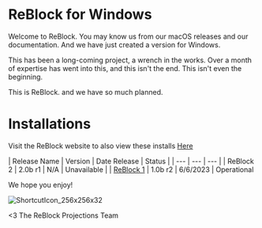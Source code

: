 # ReBlock for Windows

Welcome to ReBlock. You may know us from our macOS releases and our documentation. And we have just created a version for Windows.

This has been a long-coming project, a wrench in the works. Over a month of expertise has went into this, and this isn't the end. This isn't even the beginning. 

This is ReBlock. and we have so much planned.

# Installations

Visit the ReBlock website to also view these installs [Here](https://www.sites.google.com/reblock/win/installations)

| Release Name | Version | Date Release | Status |
| --- | --- | --- |
| ReBlock 2 | 2.0b r1 | N/A | Unavailable |
| [ReBlock 1](https://www.github.com/yourworstnightmare1/ReBlock-for-Windows/raw/main/ReBlockWin_1.0b_build2.zip) | 1.0b r2 | 6/6/2023 | Operational

We hope you enjoy!

![ShortcutIcon_256x256x32](https://github.com/yourworstnightmare1/ReBlock-for-Windows/assets/134671973/0bc406e2-cd8e-4f60-b326-dc3b9a63fae9)


<3 The ReBlock Projections Team
